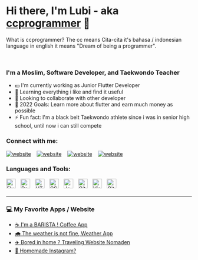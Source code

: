 # Hi there, I'm Lubi - aka [ccprogrammer][github] 🙏 
What is ccprogrammer? The cc means Cita-cita it's bahasa / indonesian language in english it means "Dream of being a programmer".


<br />

### I'm a Moslim, Software Developer, and Taekwondo Teacher
- 💵 I'm currently working as Junior Flutter Developer
- 🔭 Learning everything i like and find it useful
- 🤝 Looking to collaborate with other developer
- 🚀 2022 Goals: Learn more about flutter and earn much money as possible 
- ⚡ Fun fact: I'm a black belt Taekwondo athlete since i was in senior high school, until now i can still compete


### Connect with me:


[![website](https://img.icons8.com/fluency/48/000000/instagram-new.png)](https://www.instagram.com/lubiancaaa)
&nbsp;&nbsp;
[![website](https://img.icons8.com/fluency/48/000000/linkedin.png)](https://www.linkedin.com/in/lubianca-samora/)
&nbsp;&nbsp;
[![website](https://img.icons8.com/fluency/48/000000/discord-new-logo.png)](https://discordhub.com/profile/465550439950057473)
&nbsp;&nbsp;
[![website](https://img.icons8.com/fluency/48/000000/steam.png)](https://steamcommunity.com/profiles/76561198184918382)



### Languages and Tools:

<img align="left" alt="Flutter" width="26px" src="https://cdn.jsdelivr.net/gh/devicons/devicon/icons/flutter/flutter-original.svg" style="padding-right:10px;" />
<img align="left" alt="Dart" width="26px" src="https://cdn.jsdelivr.net/gh/devicons/devicon/icons/dart/dart-original.svg" style="padding-right:10px;" />
<img align="left" alt="HTML5" width="26px" src="https://cdn.jsdelivr.net/gh/devicons/devicon/icons/html5/html5-original.svg" style="padding-right:10px;" />
<img align="left" alt="CSS3" width="26px" src="https://cdn.jsdelivr.net/gh/devicons/devicon/icons/css3/css3-original.svg" style="padding-right:10px;" />
<img align="left" alt="JavaScript" width="26px" src="https://cdn.jsdelivr.net/gh/devicons/devicon/icons/javascript/javascript-original.svg" style="padding-right:10px;" />
<img align="left" alt="Git" width="26px" src="https://cdn.jsdelivr.net/gh/devicons/devicon/icons/git/git-original.svg" style="padding-right:10px;" />
<img align="left" alt="Visual Studio Code" width="26px" src="https://cdn.jsdelivr.net/gh/devicons/devicon/icons/vscode/vscode-original.svg" style="padding-right:10px;" />
<img align="left" alt="GitHub" width="26px" src="https://user-images.githubusercontent.com/3369400/139447912-e0f43f33-6d9f-45f8-be46-2df5bbc91289.png" style="padding-right:10px;" />



<br />
<br />

---



### 💻 My Favorite Apps / Website

<!-- APPS-LIST:START -->
- [☕ I'm a BARISTA ! Coffee App](https://github.com/ccprogrammer/coffeebrew)
- [🌧️ The weather is not fine, Weather App](https://github.com/ccprogrammer/weather-app)
- [✈️ Bored in home ? Traveling Website Nomaden](https://github.com/ccprogrammer/nomaden)
- [📸 Homemade Instagram?](https://github.com/ccprogrammer/lazygram)
<!-- APPS-LIST:END -->



[github]: https://github.com/ccprogrammer
[instagram]: https://instagram.com/codeSTACKr
[linkedin]: https://linkedin.com/in/codeSTACKr
